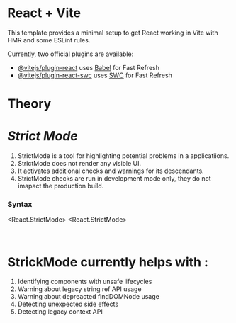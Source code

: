 # React + Vite

This template provides a minimal setup to get React working in Vite with HMR and some ESLint rules.

Currently, two official plugins are available:

- [@vitejs/plugin-react](https://github.com/vitejs/vite-plugin-react/blob/main/packages/plugin-react/README.md) uses [Babel](https://babeljs.io/) for Fast Refresh
- [@vitejs/plugin-react-swc](https://github.com/vitejs/vite-plugin-react-swc) uses [SWC](https://swc.rs/) for Fast Refresh


# Theory

# _Strict Mode_

1. StrictMode is a tool for highlighting potential problems in a applicatiions.
2. StrictMode does not render any visible UI.
3. It activates additional checks and warnings for its descendants.
3. StrictMode checks are run in development mode only, they do not imapact the production build.

<h3> Syntax </h3>

<React.StrictMode>
 <App/>
<React.StrictMode>

<br>

# StrickMode currently helps with : 

1. Identifying components with unsafe lifecycles
2. Warning about legacy string ref API usage
3. Warning about depreacted findDOMNode usage
4. Detecting unexpected side effects
5. Detecting legacy context API 